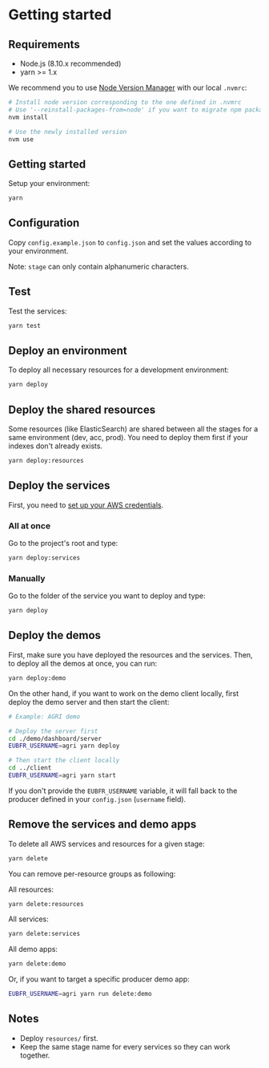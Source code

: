 # Getting started

## Requirements

- Node.js (8.10.x recommended)
- yarn >= 1.x

We recommend you to use [Node Version Manager](https://github.com/creationix/nvm) with our local `.nvmrc`:

```sh
# Install node version corresponding to the one defined in .nvmrc
# Use '--reinstall-packages-from=node' if you want to migrate npm packages from a previous version
nvm install

# Use the newly installed version
nvm use
```

## Getting started

Setup your environment:

```sh
yarn
```

## Configuration

Copy `config.example.json` to `config.json` and set the values according to your environment.

Note: `stage` can only contain alphanumeric characters.

## Test

Test the services:

```sh
yarn test
```

## Deploy an environment

To deploy all necessary resources for a development environment:

```sh
yarn deploy
```

## Deploy the shared resources

Some resources (like ElasticSearch) are shared between all the stages for a same environment (dev, acc, prod). You need to deploy them first if your indexes don't already exists.

```sh
yarn deploy:resources
```

## Deploy the services

First, you need to [set up your AWS credentials](https://serverless.com/framework/docs/providers/aws/guide/credentials/).

### All at once

Go to the project's root and type:

```sh
yarn deploy:services
```

### Manually

Go to the folder of the service you want to deploy and type:

```sh
yarn deploy
```

## Deploy the demos

First, make sure you have deployed the resources and the services. Then, to deploy all the demos at once, you can run:

```sh
yarn deploy:demo
```

On the other hand, if you want to work on the demo client locally, first deploy the demo server and then start the client:

```sh
# Example: AGRI demo

# Deploy the server first
cd ./demo/dashboard/server
EUBFR_USERNAME=agri yarn deploy

# Then start the client locally
cd ../client
EUBFR_USERNAME=agri yarn start
```

If you don't provide the `EUBFR_USERNAME` variable, it will fall back to the producer defined in your `config.json` (`username` field).

## Remove the services and demo apps

To delete all AWS services and resources for a given stage:

```sh
yarn delete
```

You can remove per-resource groups as following:

All resources:

```sh
yarn delete:resources
```

All services:

```sh
yarn delete:services
```

All demo apps:

```sh
yarn delete:demo
```

Or, if you want to target a specific producer demo app:

```sh
EUBFR_USERNAME=agri yarn run delete:demo
```

## Notes

- Deploy `resources/` first.
- Keep the same stage name for every services so they can work together.
